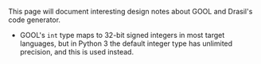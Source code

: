 This page will document interesting design notes about GOOL and Drasil's code generator. 

- GOOL's `int` type maps to 32-bit signed integers in most target languages, but in Python 3 the default integer type has unlimited precision, and this is used instead.